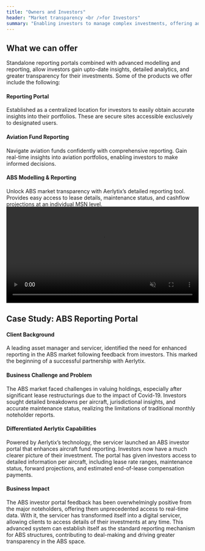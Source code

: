 ```yaml
---
title: "Owners and Investors"
header: "Market transparency <br />for Investors"
summary: "Enabling investors to manage complex investments, offering advanced solutions that bring clarity to both investors and their portfolios"
---
```


<article class="section__product section__spacing-3">
  <div class="container">
  <div class="row gx-lg-5" data-cues="slideInUp">
    <div class="col-md-5">
      <h2 class="fw-bold mb-5">What we can offer</h2>
    </div>
    <div class="card col-md-7">
      <p class="mb-5">Standalone reporting portals combined with advanced modelling and reporting, allow investors gain upto-date insights, detailed analytics, and greater transparency for their investments. Some of the products we offer include the following:</p>
      <h4>Reporting Portal</h4>
      <p class="mb-5">Established as a centralized location for investors to easily obtain accurate insights into their portfolios. These are secure sites accessible exclusively to designated users.</p>
      <h4>Aviation Fund Reporting</h4>
      <p class="mb-5">Navigate aviation funds confidently with comprehensive reporting. Gain real-time insights into aviation portfolios, enabling investors to make informed decisions.</p>
      <h4>ABS Modelling & Reporting</h4>
      <p>Unlock ABS market transparency with Aerlytix’s detailed reporting tool. Provides easy access to lease details, maintenance status, and cashflow projections at an individual MSN level.</p>
      <p class="mb-5">Offers investors the ability to forecast cashflows through an ABS waterfall structure, providing instant valuation, pricing, and return solutions.</p>
    </div>
  </div>
  </div>
</article>


<article class="pb-5" style="margin-top:-4rem">
  <div class="container my-5 loader" data-cues="slideInUp">
        <div class="custom-loader"></div>       
        <video class="card image__feature" width="100%" muted autoplay loop>
            <source src="https://aerlytix-2024.netlify.app/images/customers/owners-and-investors/abs-noteholder-report.mp4" type="video/mp4">
            Your browser does not support the video tag.
        </video>
  </div>
</article>

<article class="section__product section__spacing-3">
  <div class="container">
  <div class="row gx-lg-5" data-cues="slideInUp">
    <div class="col-md-5">
      <h2 class="fw-bold mb-5">Case Study: ABS Reporting Portal</h2>
    </div>
    <div class="card col-md-7">
      <h4>Client Background</h4>
      <p class="mb-5">A leading asset manager and servicer, identified the need for enhanced reporting in the ABS market following feedback from investors. This marked the beginning of a successful partnership with Aerlytix.</p>
      <h4>Business Challenge and Problem</h4>
      <p class="mb-5">The ABS market faced challenges in valuing holdings, especially after significant lease restructurings due to the impact of Covid-19. Investors sought detailed breakdowns per aircraft, jurisdictional insights, and accurate maintenance status, realizing the limitations of traditional monthly noteholder reports.</p>
      <h4>Differentiated Aerlytix Capabilities</h4>
      <p class="mb-5">Powered by Aerlytix’s technology, the servicer launched an ABS investor portal that enhances aircraft fund reporting. Investors now have a much clearer picture of their investment. The portal has given investors access to detailed information per aircraft, including lease rate ranges, maintenance status, forward projections, and estimated end-of-lease compensation payments.</p>
      <h4>Business Impact</h4>
      <p>The ABS investor portal feedback has been overwhelmingly positive from the major noteholders, offering them unprecedented access to real-time data. With it, the servicer has transformed itself into a digital servicer, allowing clients to access details of their investments at any time. This advanced system can establish itself as the standard reporting mechanism for ABS structures, contributing to deal-making and driving greater transparency in the ABS space.</p>
    </div>
  </div>
  </div>
</article>